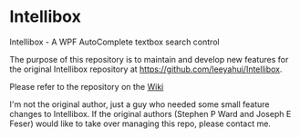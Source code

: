 # Intellibox
 Intellibox - A WPF AutoComplete textbox search control

The purpose of this repository is to maintain and develop new features for the original Intellibox repository at https://github.com/leeyahui/Intellibox.

Please refer to the repository on the [Wiki](https://github.com/leeyahui/Intellibox/wiki)

I'm not the original author, just a guy who needed some small feature changes to Intellibox. If the original authors (Stephen P Ward and Joseph E Feser) would like to take over managing this repo, please contact me.
